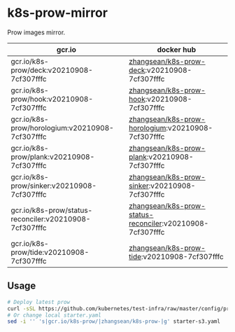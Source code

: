 # k8s-prow-mirror

Prow images mirror.

gcr.io | docker hub
---|---
gcr.io/k8s-prow/deck:v20210908-7cf307fffc | [zhangsean/k8s-prow-deck](https://hub.docker.com/r/zhangsean/k8s-prow-deck):v20210908-7cf307fffc
gcr.io/k8s-prow/hook:v20210908-7cf307fffc | [zhangsean/k8s-prow-hook](https://hub.docker.com/r/zhangsean/k8s-prow-hook):v20210908-7cf307fffc
gcr.io/k8s-prow/horologium:v20210908-7cf307fffc | [zhangsean/k8s-prow-horologium](https://hub.docker.com/r/zhangsean/k8s-prow-horologium):v20210908-7cf307fffc
gcr.io/k8s-prow/plank:v20210908-7cf307fffc | [zhangsean/k8s-prow-plank](https://hub.docker.com/r/zhangsean/k8s-prow-plank):v20210908-7cf307fffc
gcr.io/k8s-prow/sinker:v20210908-7cf307fffc | [zhangsean/k8s-prow-sinker](https://hub.docker.com/r/zhangsean/k8s-prow-sinker):v20210908-7cf307fffc
gcr.io/k8s-prow/status-reconciler:v20210908-7cf307fffc | [zhangsean/k8s-prow-status-reconciler](https://hub.docker.com/r/zhangsean/k8s-prow-status-reconciler):v20210908-7cf307fffc
gcr.io/k8s-prow/tide:v20210908-7cf307fffc | [zhangsean/k8s-prow-tide](https://hub.docker.com/r/zhangsean/k8s-prow-tide):v20210908-7cf307fffc

## Usage

```bash
# Deploy latest prow
curl -sSL https://github.com/kubernetes/test-infra/raw/master/config/prow/cluster/starter-s3.yaml | sed 's|gcr.io/k8s-prow/|zhangsean/k8s-prow-|g' | kubectl apply -f -
# Or change local starter.yaml
sed -i '' 's|gcr.io/k8s-prow/|zhangsean/k8s-prow-|g' starter-s3.yaml
```
